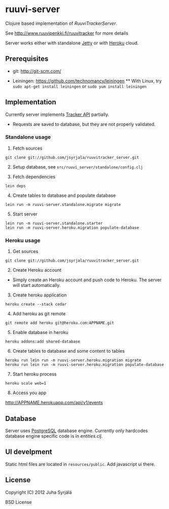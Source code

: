 # ruuvi-server

Clojure based implementation of *RuuviTrackerServer*.

See http://www.ruuvipenkki.fi/ruuvitracker for more details

Server works either with standalone [Jetty](http://jetty.codehaus.org/jetty/) or with [Heroku](http://www.heroku.com/) cloud.

## Prerequisites

* git: http://git-scm.com/

* Leiningen: https://github.com/technomancy/leiningen
** With Linux, try ```sudo apt-get install leiningen``` or ```sudo yum install leiningen```


## Implementation

Currently server implements [Tracker API](http://www.ruuvipenkki.fi/ruuvitracker/API) partially.

* Requests are saved to database, but they are not properly validated.

### Standalone usage

1. Fetch sources

```
git clone git://github.com/jsyrjala/ruuvitracker_server.git
```

2. Setup database, see ```src/ruuvi_server/standalone/config.clj```

3. Fetch dependencies

```
lein deps
```

4. Create tables to database and populate database
    
```
lein run -m ruuvi-server.standalone.migrate migrate 
```

5. Start server

```
lein run -m ruuvi-server.standalone.starter
lein run -m ruuvi-server.heroku.migration populate-database
```

### Heroku usage


1. Get sources

```
git clone git://github.com/jsyrjala/ruuvitracker_server.git
```

2. Create Heroku account
  - Simply create an Heroku account and push code to Heroku. The server will start automatically.

3. Create heroku application

```
heroku create --stack cedar
```

4. Add heroku as git remote

```
git remote add heroku git@heroku.com:APPNAME.git
```

5. Enable database in heroku

```
heroku addons:add shared-database
```


6. Create tables to database and some content to tables

```
heroku run lein run -m ruuvi-server.heroku.migration migrate
heroku run lein run -m ruuvi-server.heroku.migration populate-database
```

7. Start heroku process

```
heroku scale web=1
```

8. Access you app 

http://APPNAME.herokuapp.com/api/v1/events

## Database

Server uses [PostgreSQL](http://www.postgresql.org/) database engine. Currently only hardcodes database engine specific code is in *entities.clj*.


## UI develpment

Static html files are located in ```resources/public```. Add javascript ui there.

## License

Copyright (C) 2012 Juha Syrjälä

BSD License
